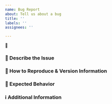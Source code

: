 ```yaml
---
name: Bug Report
about: Tell us about a bug
title: ''
labels: ''
assignees: ''

---
```


:bug:

### :pencil: Describe the Issue

<!-- Please describe what the issue you are facing and any necessary context. -->

### :repeat: How to Reproduce & Version Information

<!-- Please describe the steps needed to reproduce the observed behavior, and be sure to specify the versions of the workflows/tasks being used.

Feel free to answer the following questions to help us understand:
- Was the workflow run on the Terra platform? Was it Terra on Azure or GCP?
  - If necessary, we may ask you to share your Terra workspace with us. Usually READER access is sufficient, but we may ask for WRITER access if we need to make changes to the workspace to reproduce the issue. 
- Was the workflow run locally using `miniwdl` or `cromwell`?
  - If so, what was the exact command was used to launch the workflow?
-->

### :fishing_pole_and_fish: Expected Behavior

<!-- Please describe what you expected to happen. -->

### :information_source: Additional Information

<!-- Please describe any additional information we should know in order to address the issue. 
If applicable, please add screenshots to help explain your problem.-->
